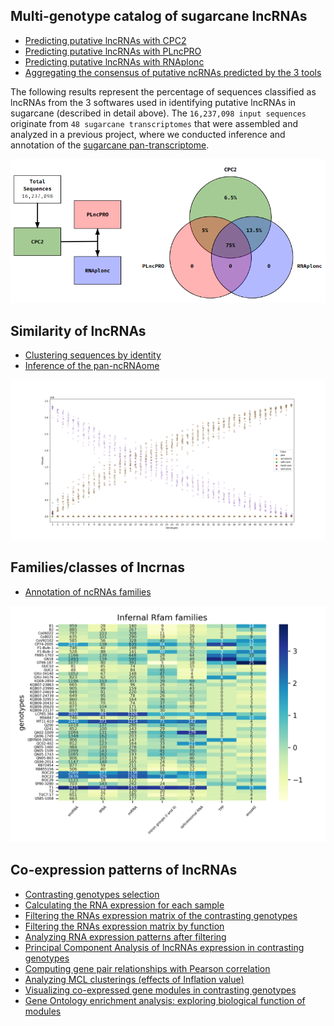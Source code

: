 ## Multi-genotype catalog of sugarcane lncRNAs
* [Predicting putative lncRNAs with CPC2](https://github.com/labbces/sugarcane_RNAome/wiki/Predicting-putative-lncRNAs-with-CPC2)
* [Predicting putative lncRNAs with PLncPRO](https://github.com/labbces/sugarcane_RNAome/wiki/Predicting-putative-lncRNAs-with-PLncPRO)
* [Predicting putative lncRNAs with RNAplonc](https://github.com/labbces/sugarcane_RNAome/wiki/Predicting-putative-lncRNAs-with-RNAplonc)
* [Aggregating the consensus of putative ncRNAs predicted by the 3 tools](https://github.com/labbces/sugarcane_RNAome/wiki/Aggregating-the-consensus-of-putative-ncRNAs-predicted-by-the-3-tools)

The following results represent the percentage of sequences classified as lncRNAs from the 3 softwares used in identifying putative lncRNAs in sugarcane (described in detail above). The `16,237,098 input sequences` originate from `48 sugarcane transcriptomes` that were assembled and analyzed in a previous project, where we conducted inference and annotation of the [sugarcane pan-transcriptome](https://github.com/labbces/SCPT).

![predicting_lncRNAs_results](https://github.com/labbces/sugarcane_RNAome/blob/main/images/predicting_lncRNAs_results.PNG)

## Similarity of lncRNAs
* [Clustering sequences by identity](https://github.com/labbces/sugarcane_RNAome/wiki/Clustering-sequences-by-identity)
* [Inference of the pan-ncRNAome](https://github.com/labbces/sugarcane_RNAome/wiki/Inference-of-the-pan%E2%80%90ncRNAome)

![pan_ncRNAome.png](https://github.com/labbces/sugarcane_RNAome/blob/main/scripts/panRNAome/pan_ncRNAome.png)

## Families/classes of lncrnas
* [Annotation of ncRNAs families](https://github.com/labbces/sugarcane_RNAome/wiki/Annotation-of-ncRNAs-families)

![infernal_cpclncrnas_families_48_normalized_annotation.png](https://github.com/labbces/sugarcane_RNAome/blob/main/scripts/runInfernal/plotGraph/ncRNA_consensus/infernal_cpclncrnas_families_48_normalized_annotation.png)

## Co-expression patterns of lncRNAs
* [Contrasting genotypes selection](https://github.com/labbces/sugarcane_RNAome/wiki/Contrasting-genotypes-selection)
* [Calculating the RNA expression for each sample](https://github.com/labbces/sugarcane_RNAome/wiki/Calculating-the-RNA-expression-for-each-sample)
* [Filtering the RNAs expression matrix of the contrasting genotypes](https://github.com/labbces/sugarcane_RNAome/wiki/Filtering-the-RNAs-expression-matrix-of-the-contrasting-genotypes)
* [Filtering the RNAs expression matrix by function](https://github.com/labbces/sugarcane_RNAome/wiki/Filtering-the-RNAs-expression-matrix-by-function)
* [Analyzing RNA expression patterns after filtering](https://github.com/labbces/sugarcane_RNAome/wiki/Analyzing-RNA-expression-patterns-after-filtering)
* [Principal Component Analysis of lncRNAs expression in contrasting genotypes](https://github.com/labbces/sugarcane_RNAome/wiki/Principal-Component-Analysis-of-lncRNAs-expression-in-contrasting-genotypes)
* [Computing gene pair relationships with Pearson correlation](https://github.com/labbces/sugarcane_RNAome/wiki/Computing-gene-pair-relationships-with-Pearson-correlation)
* [Analyzing MCL clusterings (effects of Inflation value)](https://github.com/labbces/sugarcane_RNAome/wiki/Analyzing-MCL-clusterings-(effects-of-Inflation-value))
* [Visualizing co-expressed gene modules in contrasting genotypes](https://github.com/labbces/sugarcane_RNAome/wiki/Visualizing-co%E2%80%90expressed-gene-modules-in-contrasting-genotypes)
* [Gene Ontology enrichment analysis: exploring biological function of modules](https://github.com/labbces/sugarcane_RNAome/wiki/Gene-Ontology-enrichment-analysis:-exploring-biological-function-of-modules)
